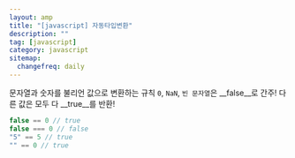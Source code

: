 ```yaml
---
layout: amp
title: "[javascript] 자동타입변환"
description: ""
tag: [javascript]
category: javascript
sitemap:
  changefreq: daily
---
```


문자열과 숫자를 불리언 값으로 변환하는 규칙
`0`, `NaN`, `빈 문자열`은 __false__로 간주!
다른 값은 모두 다 __true__를 반환!

```javascript
false == 0 // true
false === 0 // false
"5" == 5 // true
"" == 0 // true
```
